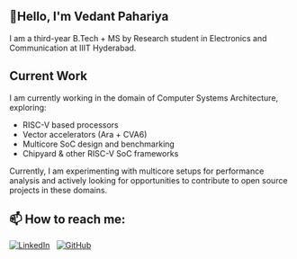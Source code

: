 ## 👋Hello, I'm Vedant Pahariya  

I am a third-year B.Tech + MS by Research student in Electronics and Communication at IIIT Hyderabad. 

## Current Work
I am currently working in the domain of Computer Systems Architecture, exploring:  
- RISC-V based processors
- Vector accelerators (Ara + CVA6)
- Multicore SoC design and benchmarking
- Chipyard & other RISC-V SoC frameworks
 
Currently, I am experimenting with multicore setups for performance analysis and actively looking for opportunities to contribute to open source projects in these domains.

## 📫 How to reach me:

[![LinkedIn](https://img.shields.io/badge/-LinkedIn-blue?style=flat&logo=Linkedin&logoColor=white)](https://in.linkedin.com/in/vedant-pahariya) &nbsp;
 [![GitHub](https://img.shields.io/badge/-GitHub-black?style=flat&logo=github)](https://github.com/VedantPahariya)

<!---
VedantPahariya/VedantPahariya is a ✨ special ✨ repository because its `README.md` (this file) appears on your GitHub profile.
You can click the Preview link to take a look at your changes.
--->
